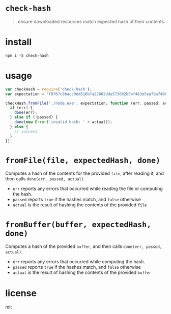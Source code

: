 # `check-hash`

> ensure downloaded resources match expected hash of their contents.

# install

```
npm i -S check-hash
```

# usage

```js
var checkHash = require('check-hash');
var expectation = 'f8767c0bacc0ed516bfa22802dda573082b5bf463e5ea79a74087272ccb2d1e2'; // node v4.3.2

checkHash.fromFile('./node.exe', expectation, function (err, passed, actual) {
  if (err) {
    done(err);
  } else if (!passed) {
    done(new Error('invalid hash: ' + actual));
  } else {
    // success
  }
});
```

# `fromFile(file, expectedHash, done)`

Computes a hash of the contents for the provided `file`, after reading it, and then calls `done(err, passed, actual)`.

- `err` reports any errors that occurred while reading the file or computing the hash.
- `passed` reports `true` if the hashes match, and `false` otherwise
- `actual` is the result of hashing the contents of the provided `file`

# `fromBuffer(buffer, expectedHash, done)`

Computes a hash of the provided `buffer`, and then calls `done(err, passed, actual)`.

- `err` reports any errors that occurred while computing the hash.
- `passed` reports `true` if the hashes match, and `false` otherwise
- `actual` is the result of hashing the contents of the provided `buffer`

# license

mit
